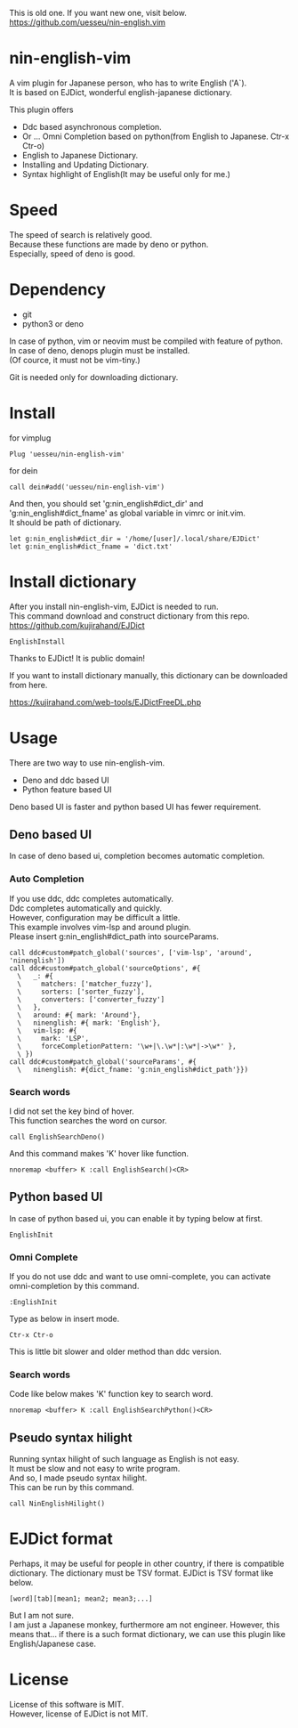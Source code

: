This is old one.
If you want new one, visit below.
https://github.com/uesseu/nin-english.vim

# nin-english-vim
A vim plugin for Japanese person, who has to write English ('A`).  
It is based on EJDict, wonderful english-japanese dictionary.  

This plugin offers
- Ddc based asynchronous completion.
- Or ... Omni Completion based on python(from English to Japanese. Ctr-x Ctr-o)
- English to Japanese Dictionary.
- Installing and Updating Dictionary.
- Syntax highlight of English(It may be useful only for me.)

# Speed
The speed of search is relatively good.  
Because these functions are made by deno or python.  
Especially, speed of deno is good.  

# Dependency
- git
- python3 or deno

In case of python, vim or neovim must be compiled with feature of python.  
In case of deno, denops plugin must be installed.  
(Of cource, it must not be vim-tiny.)  

Git is needed only for downloading dictionary.

# Install
for vimplug

```
Plug 'uesseu/nin-english-vim'
```

for dein
```
call dein#add('uesseu/nin-english-vim')
```

And then, you should set 'g:nin_english#dict_dir' and
'g:nin_english#dict_fname'  as global variable in vimrc or init.vim.  
It should be path of dictionary.  

```vim
let g:nin_english#dict_dir = '/home/[user]/.local/share/EJDict'
let g:nin_english#dict_fname = 'dict.txt'
```

# Install dictionary
After you install nin-english-vim, EJDict is needed to run.  
This command download and construct dictionary from this repo.  
https://github.com/kujirahand/EJDict

```vim
EnglishInstall
```

Thanks to EJDict! It is public domain!  

If you want to install dictionary manually,
this dictionary can be downloaded from here.  

https://kujirahand.com/web-tools/EJDictFreeDL.php

# Usage
There are two way to use nin-english-vim.
- Deno and ddc based UI
- Python feature based UI

Deno based UI is faster and python based UI has fewer requirement.

## Deno based UI
In case of deno based ui, completion becomes automatic completion.

### Auto Completion
If you use ddc, ddc completes automatically.  
Ddc completes automatically and quickly.  
However, configuration may be difficult a little.  
This example involves vim-lsp and around plugin.  
Please insert g:nin_english#dict_path into sourceParams.

```vim
call ddc#custom#patch_global('sources', ['vim-lsp', 'around', 'ninenglish'])
call ddc#custom#patch_global('sourceOptions', #{
  \   _: #{
  \     matchers: ['matcher_fuzzy'],
  \     sorters: ['sorter_fuzzy'],
  \     converters: ['converter_fuzzy']
  \   },
  \   around: #{ mark: 'Around'},
  \   ninenglish: #{ mark: 'English'},
  \   vim-lsp: #{
  \     mark: 'LSP',
  \     forceCompletionPattern: '\w+|\.\w*|:\w*|->\w*' },
  \ })
call ddc#custom#patch_global('sourceParams', #{
  \   ninenglish: #{dict_fname: 'g:nin_english#dict_path'}})
```

### Search words
I did not set the key bind of hover.  
This function searches the word on cursor.

```vim
call EnglishSearchDeno()
```

And this command makes 'K' hover like function.

```vim
nnoremap <buffer> K :call EnglishSearch()<CR>
```

## Python based UI
In case of python based ui, you can enable it by typing below at first.  

```vim
EnglishInit
```

### Omni Complete
If you do not use ddc and want to use omni-complete,
you can activate omni-completion by this command.

```vim
:EnglishInit
```

Type as below in insert mode.
```
Ctr-x Ctr-o
```

This is little bit slower and older method than ddc version.

### Search words
Code like below makes 'K' function key to search word.  

```vim
nnoremap <buffer> K :call EnglishSearchPython()<CR>
```

## Pseudo syntax hilight
Running syntax hilight of such language as English is not easy.  
It must be slow and not easy to write program.  
And so, I made pseudo syntax hilight.  
This can be run by this command.

```vim
call NinEnglishHilight()
```
# EJDict format
Perhaps, it may be useful for people in other country,
if there is compatible dictionary.
The dictionary must be TSV format.
EJDict is TSV format like below.

```
[word][tab][mean1; mean2; mean3;...]
```

But I am not sure.  
I am just a Japanese monkey, furthermore am not engineer.
However, this means that... if there is a such format dictionary,
we can use this plugin like English/Japanese case.

# License
License of this software is MIT.  
However, license of EJDict is not MIT.
